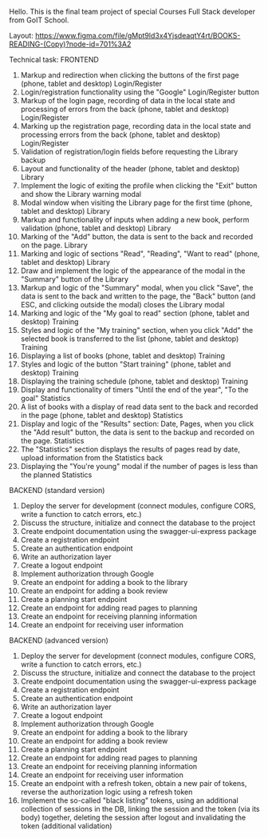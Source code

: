 Hello. This is the final team project of special Courses Full Stack developer
from GoIT School.

Layout:
https://www.figma.com/file/gMpt9ld3x4YjsdeaqtY4rt/BOOKS-READING-(Copy)?node-id=701%3A2

Technical task: FRONTEND

1. Markup and redirection when clicking the buttons of the first page (phone,
   tablet and desktop) Login/Register
2. Login/registration functionality using the "Google" Login/Register button
3. Markup of the login page, recording of data in the local state and processing
   of errors from the back (phone, tablet and desktop) Login/Register
4. Marking up the registration page, recording data in the local state and
   processing errors from the back (phone, tablet and desktop) Login/Register
5. Validation of registration/login fields before requesting the Library backup
6. Layout and functionality of the header (phone, tablet and desktop) Library
7. Implement the logic of exiting the profile when clicking the "Exit" button
   and show the Library warning modal
8. Modal window when visiting the Library page for the first time (phone, tablet
   and desktop) Library
9. Markup and functionality of inputs when adding a new book, perform validation
   (phone, tablet and desktop) Library
10. Marking of the "Add" button, the data is sent to the back and recorded on
    the page. Library
11. Marking and logic of sections "Read", "Reading", "Want to read" (phone,
    tablet and desktop) Library
12. Draw and implement the logic of the appearance of the modal in the "Summary"
    button of the Library
13. Markup and logic of the "Summary" modal, when you click "Save", the data is
    sent to the back and written to the page, the "Back" button (and ESC, and
    clicking outside the modal) closes the Library modal
14. Marking and logic of the "My goal to read" section (phone, tablet and
    desktop) Training
15. Styles and logic of the "My training" section, when you click "Add" the
    selected book is transferred to the list (phone, tablet and desktop)
    Training
16. Displaying a list of books (phone, tablet and desktop) Training
17. Styles and logic of the button "Start training" (phone, tablet and desktop)
    Training
18. Displaying the training schedule (phone, tablet and desktop) Training
19. Display and functionality of timers "Until the end of the year", "To the
    goal" Statistics
20. A list of books with a display of read data sent to the back and recorded in
    the page (phone, tablet and desktop) Statistics
21. Display and logic of the "Results" section: Date, Pages, when you click the
    "Add result" button, the data is sent to the backup and recorded on the
    page. Statistics
22. The "Statistics" section displays the results of pages read by date, upload
    information from the Statistics back
23. Displaying the "You're young" modal if the number of pages is less than the
    planned Statistics

BACKEND (standard version)

1. Deploy the server for development (connect modules, configure CORS, write a
   function to catch errors, etc.)
2. Discuss the structure, initialize and connect the database to the project
3. Create endpoint documentation using the swagger-ui-express package
4. Create a registration endpoint
5. Create an authentication endpoint
6. Write an authorization layer
7. Create a logout endpoint
8. Implement authorization through Google
9. Create an endpoint for adding a book to the library
10. Create an endpoint for adding a book review
11. Create a planning start endpoint
12. Create an endpoint for adding read pages to planning
13. Create an endpoint for receiving planning information
14. Create an endpoint for receiving user information

BACKEND (advanced version)

1. Deploy the server for development (connect modules, configure CORS, write a
   function to catch errors, etc.)
2. Discuss the structure, initialize and connect the database to the project
3. Create endpoint documentation using the swagger-ui-express package
4. Create a registration endpoint
5. Create an authentication endpoint
6. Write an authorization layer
7. Create a logout endpoint
8. Implement authorization through Google
9. Create an endpoint for adding a book to the library
10. Create an endpoint for adding a book review
11. Create a planning start endpoint
12. Create an endpoint for adding read pages to planning
13. Create an endpoint for receiving planning information
14. Create an endpoint for receiving user information
15. Create an endpoint with a refresh token, obtain a new pair of tokens,
    reverse the authorization logic using a refresh token
16. Implement the so-called "black listing" tokens, using an additional
    collection of sessions in the DB, linking the session and the token (via its
    body) together, deleting the session after logout and invalidating the token
    (additional validation)
